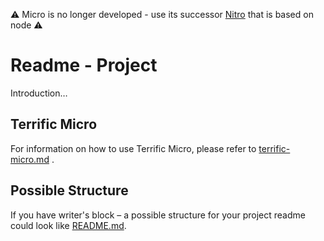 ⚠️ Micro is no longer developed - use its successor [Nitro](https://github.com/namics/generator-nitro) that is based on node ⚠️

# Readme - Project

Introduction…

## Terrific Micro

For information on how to use Terrific Micro, please refer to [terrific-micro.md](project/docs/terrific-micro.md) .

## Possible Structure

If you have writer's block – a possible structure for your project readme could look like [README.md](https://github.com/namics/frontend-defaults/blob/master/doc/README.md).
